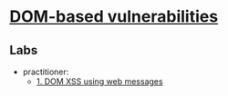 # [DOM-based vulnerabilities](https://portswigger.net/web-security/dom-based)

## Labs

- practitioner:
  - [1. DOM XSS using web messages](./lab/1.%20DOM%20XSS%20using%20web%20messages.md)

